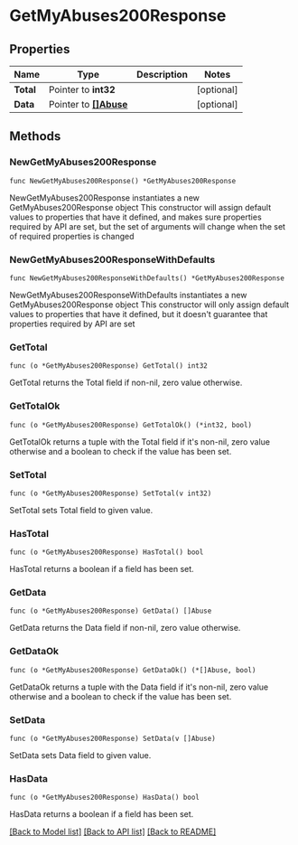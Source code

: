 # GetMyAbuses200Response

## Properties

Name | Type | Description | Notes
------------ | ------------- | ------------- | -------------
**Total** | Pointer to **int32** |  | [optional] 
**Data** | Pointer to [**[]Abuse**](Abuse.md) |  | [optional] 

## Methods

### NewGetMyAbuses200Response

`func NewGetMyAbuses200Response() *GetMyAbuses200Response`

NewGetMyAbuses200Response instantiates a new GetMyAbuses200Response object
This constructor will assign default values to properties that have it defined,
and makes sure properties required by API are set, but the set of arguments
will change when the set of required properties is changed

### NewGetMyAbuses200ResponseWithDefaults

`func NewGetMyAbuses200ResponseWithDefaults() *GetMyAbuses200Response`

NewGetMyAbuses200ResponseWithDefaults instantiates a new GetMyAbuses200Response object
This constructor will only assign default values to properties that have it defined,
but it doesn't guarantee that properties required by API are set

### GetTotal

`func (o *GetMyAbuses200Response) GetTotal() int32`

GetTotal returns the Total field if non-nil, zero value otherwise.

### GetTotalOk

`func (o *GetMyAbuses200Response) GetTotalOk() (*int32, bool)`

GetTotalOk returns a tuple with the Total field if it's non-nil, zero value otherwise
and a boolean to check if the value has been set.

### SetTotal

`func (o *GetMyAbuses200Response) SetTotal(v int32)`

SetTotal sets Total field to given value.

### HasTotal

`func (o *GetMyAbuses200Response) HasTotal() bool`

HasTotal returns a boolean if a field has been set.

### GetData

`func (o *GetMyAbuses200Response) GetData() []Abuse`

GetData returns the Data field if non-nil, zero value otherwise.

### GetDataOk

`func (o *GetMyAbuses200Response) GetDataOk() (*[]Abuse, bool)`

GetDataOk returns a tuple with the Data field if it's non-nil, zero value otherwise
and a boolean to check if the value has been set.

### SetData

`func (o *GetMyAbuses200Response) SetData(v []Abuse)`

SetData sets Data field to given value.

### HasData

`func (o *GetMyAbuses200Response) HasData() bool`

HasData returns a boolean if a field has been set.


[[Back to Model list]](../README.md#documentation-for-models) [[Back to API list]](../README.md#documentation-for-api-endpoints) [[Back to README]](../README.md)


